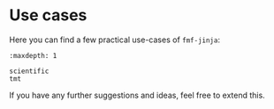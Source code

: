 # Use cases

Here you can find a few practical use-cases of `fmf-jinja`:

```{toctree}
:maxdepth: 1

scientific
tmt
```

If you have any further suggestions and ideas, feel free to extend this.
